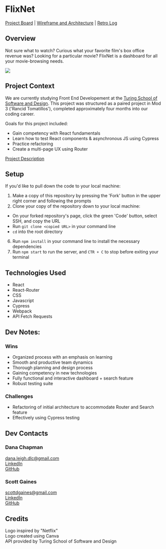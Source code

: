 # FlixNet

[Project Board](https://trello.com/b/oqkABnBA/rancid-tomatillos) | [Wireframe and Architecture](https://miro.com/app/board/uXjVPNrwEjs=/) | [Retro Log](https://gist.github.com/danalchapman/5faee417be89a60c3ee82156e77844d6)

## Overview
Not sure what to watch? Curious what your favorite film's box office revenue was? Looking for a particular movie? FlixNet is a dashboard for all your movie-browsing needs.

![](https://media.giphy.com/media/RWbymBOx2glt0dN91q/giphy.gif)

## Project Context
We are currently studying Front End Developement at the [Turing School of Software and Design](https://frontend.turing.edu/). This project was structured as a paired project in Mod 3 ('Rancid Tomatillos'), completed approximately four months into our coding career.

Goals for this project included:
- Gain competency with React fundamentals
- Learn how to test React components & asynchronous JS using Cypress
- Practice refactoring
- Create a multi-page UX using Router

[Project Description](https://frontend.turing.edu/projects/module-3/rancid-tomatillos-v3.html)

## Setup
If you'd like to pull down the code to your local machine:

1. Make a copy of this repository by pressing the 'Fork' button in the upper right corner and following the prompts
2. Clone your copy of the repository down to your local machine:
  - On your forked repository's page, click the green 'Code' button, select SSH, and copy the URL
  - Run `git clone <copied URL>` in your command line
  - `cd` into the root directory
6. Run `npm install` in your command line to install the necessary dependencies
7. Run `npm start` to run the server, and `CTR + C` to stop before exiting your terminal

## Technologies Used
- React
- React-Router
- CSS
- Javascript
- Cypress
- Webpack
- API Fetch Requests
 
## Dev Notes:
### Wins
- Organized process with an emphasis on learning
- Smooth and productive team dynamics
- Thorough planning and design process
- Gaining competency in new technologies
- Fully functional and interactive dashboard + search feature
- Robust testing suite

### Challenges
- Refactoring of initial architecture to accommodate Router and Search feature
- Effectively using Cypress testing

## Dev Contacts
### Dana Chapman
[dana.leigh.dlc@gmail.com](dana.leigh.dlc@gmail.com)<br>
[LinkedIn](https://www.linkedin.com/in/danalchapman/)<br>
[GitHub](https://github.com/danalchapman)

### Scott Gaines
[scottdgaines@gmail.com](scottdgaines@gmail.com)<br>
[LinkedIn](https://www.linkedin.com/in/scottdgaines-fe/)<br>
[GitHub](https://github.com/scottdgaines)

## Credits
Logo inspired by "Netflix"<br>
Logo created using Canva<br>
API provided by Turing School of Software and Design
